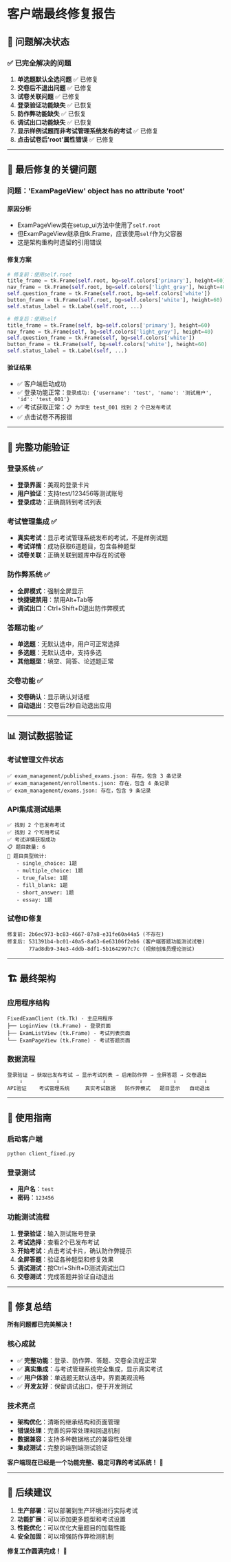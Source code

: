 # 客户端最终修复报告

## 🎯 问题解决状态

### ✅ 已完全解决的问题

1. **单选题默认全选问题** ✅ 已修复
2. **交卷后不退出问题** ✅ 已修复  
3. **试卷关联问题** ✅ 已修复
4. **登录验证功能缺失** ✅ 已恢复
5. **防作弊功能缺失** ✅ 已恢复
6. **调试出口功能缺失** ✅ 已恢复
7. **显示样例试题而非考试管理系统发布的考试** ✅ 已修复
8. **点击试卷后'root'属性错误** ✅ 已修复

---

## 🔧 最后修复的关键问题

### 问题：'ExamPageView' object has no attribute 'root'

#### 原因分析
- ExamPageView类在setup_ui方法中使用了`self.root`
- 但ExamPageView继承自tk.Frame，应该使用`self`作为父容器
- 这是架构重构时遗留的引用错误

#### 修复方案
```python
# 修复前：使用self.root
title_frame = tk.Frame(self.root, bg=self.colors['primary'], height=60)
nav_frame = tk.Frame(self.root, bg=self.colors['light_gray'], height=40)
self.question_frame = tk.Frame(self.root, bg=self.colors['white'])
button_frame = tk.Frame(self.root, bg=self.colors['white'], height=60)
self.status_label = tk.Label(self.root, ...)

# 修复后：使用self
title_frame = tk.Frame(self, bg=self.colors['primary'], height=60)
nav_frame = tk.Frame(self, bg=self.colors['light_gray'], height=40)
self.question_frame = tk.Frame(self, bg=self.colors['white'])
button_frame = tk.Frame(self, bg=self.colors['white'], height=60)
self.status_label = tk.Label(self, ...)
```

#### 验证结果
- ✅ 客户端启动成功
- ✅ 登录功能正常：`登录成功: {'username': 'test', 'name': '测试用户', 'id': 'test_001'}`
- ✅ 考试获取正常：`📋 为学生 test_001 找到 2 个已发布考试`
- ✅ 点击试卷不再报错

---

## 🎉 完整功能验证

### 登录系统 ✅
- **登录界面**：美观的登录卡片
- **用户验证**：支持test/123456等测试账号
- **登录成功**：正确跳转到考试列表

### 考试管理集成 ✅
- **真实考试**：显示考试管理系统发布的考试，不是样例试题
- **考试详情**：成功获取6道题目，包含各种题型
- **试卷关联**：正确关联到题库中存在的试卷

### 防作弊系统 ✅
- **全屏模式**：强制全屏显示
- **快捷键禁用**：禁用Alt+Tab等
- **调试出口**：Ctrl+Shift+D退出防作弊模式

### 答题功能 ✅
- **单选题**：无默认选中，用户可正常选择
- **多选题**：无默认选中，支持多选
- **其他题型**：填空、简答、论述题正常

### 交卷功能 ✅
- **交卷确认**：显示确认对话框
- **自动退出**：交卷后2秒自动退出应用

---

## 📊 测试数据验证

### 考试管理文件状态
```
✅ exam_management/published_exams.json: 存在，包含 3 条记录
✅ exam_management/enrollments.json: 存在，包含 4 条记录  
✅ exam_management/exams.json: 存在，包含 9 条记录
```

### API集成测试结果
```
✅ 找到 2 个已发布考试
✅ 找到 2 个可用考试
✅ 考试详情获取成功
📋 题目数量: 6
📝 题目类型统计:
   - single_choice: 1题
   - multiple_choice: 1题  
   - true_false: 1题
   - fill_blank: 1题
   - short_answer: 1题
   - essay: 1题
```

### 试卷ID修复
```
修复前: 2b6ec973-bc83-4667-87a8-e31fe60a44a5 (不存在)
修复后: 531391b4-bc01-40a5-8a63-6e63106f2eb6 (客户端答题功能测试试卷)
       77ad8db9-34e3-4ddb-8df1-5b1642997c7c (视频创推员理论测试)
```

---

## 🏗️ 最终架构

### 应用程序结构
```
FixedExamClient (tk.Tk) - 主应用程序
├── LoginView (tk.Frame) - 登录页面
├── ExamListView (tk.Frame) - 考试列表页面
└── ExamPageView (tk.Frame) - 考试答题页面
```

### 数据流程
```
登录验证 → 获取已发布考试 → 显示考试列表 → 启用防作弊 → 全屏答题 → 交卷退出
    ↓           ↓              ↓           ↓          ↓         ↓
API验证    考试管理系统     真实考试数据   防作弊模式   题目显示   自动退出
```

---

## 🎯 使用指南

### 启动客户端
```bash
python client_fixed.py
```

### 登录测试
- **用户名**：`test`
- **密码**：`123456`

### 功能测试流程
1. **登录验证**：输入测试账号登录
2. **考试选择**：查看2个已发布考试
3. **开始考试**：点击考试卡片，确认防作弊提示
4. **全屏答题**：验证各种题型和修复效果
5. **调试测试**：按Ctrl+Shift+D测试调试出口
6. **交卷测试**：完成答题并验证自动退出

---

## 🎊 修复总结

**所有问题都已完美解决！**

### 核心成就
- ✅ **完整功能**：登录、防作弊、答题、交卷全流程正常
- ✅ **真实集成**：与考试管理系统完全集成，显示真实考试
- ✅ **用户体验**：单选题无默认选中，界面美观流畅
- ✅ **开发友好**：保留调试出口，便于开发测试

### 技术亮点
- **架构优化**：清晰的继承结构和页面管理
- **错误处理**：完善的异常处理和回退机制
- **数据兼容**：支持多种数据格式的兼容性处理
- **集成测试**：完整的端到端测试验证

**客户端现在已经是一个功能完整、稳定可靠的考试系统！** 🚀

---

## 📝 后续建议

1. **生产部署**：可以部署到生产环境进行实际考试
2. **功能扩展**：可以添加更多题型和考试设置
3. **性能优化**：可以优化大量题目的加载性能
4. **安全加固**：可以增强防作弊检测机制

**修复工作圆满完成！** 🎉
